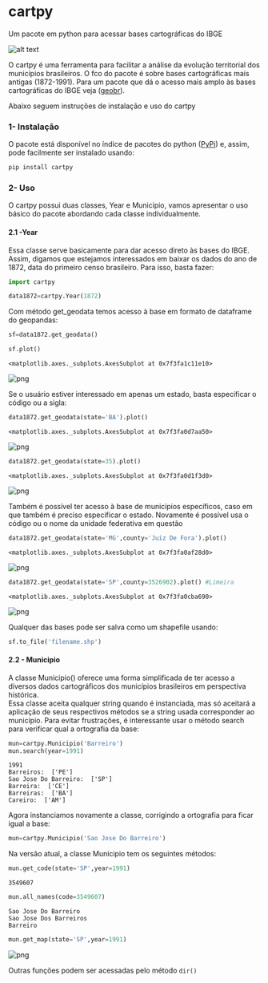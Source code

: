 # cartpy
Um pacote em python para acessar bases cartográficas do IBGE


![alt text](https://github.com/lucascr91/cartpy/blob/master/old_sp.jpg)

O cartpy é uma ferramenta para facilitar a análise da evolução territorial dos municípios brasileiros. O fco do pacote é sobre bases cartográficas mais antigas (1872-1991). Para um pacote que dá o acesso mais amplo às bases cartográficas do IBGE veja ([geobr](https://github.com/ipeaGIT/geobr)). 

Abaixo seguem instruções de instalação e uso do cartpy

### 1- Instalação

O pacote está disponível no índice de pacotes do python ([PyPi](https://pypi.org/)) e, assim, pode facilmente ser instalado usando:<br>
```python
pip install cartpy
```

### 2- Uso

O cartpy possui duas classes, Year e Municipio, vamos apresentar o uso básico do pacote abordando cada classe individualmente.

#### 2.1 -Year

Essa classe serve basicamente para dar acesso direto às bases do IBGE. Assim, digamos que estejamos interessados em baixar os dados do ano de 1872, data do primeiro censo brasileiro. Para isso, basta fazer:


```python
import cartpy
```


```python
data1872=cartpy.Year(1872)
```

Com método get_geodata temos acesso à base em formato de dataframe do geopandas:


```python
sf=data1872.get_geodata()
```


```python
sf.plot()
```




    <matplotlib.axes._subplots.AxesSubplot at 0x7f3fa1c11e10>




![png](output_6_1.png)


Se o usuário estiver interessado em apenas um estado, basta especificar o código ou a sigla:


```python
data1872.get_geodata(state='BA').plot()
```




    <matplotlib.axes._subplots.AxesSubplot at 0x7f3fa0d7aa50>




![png](output_8_1.png)



```python
data1872.get_geodata(state=35).plot()
```




    <matplotlib.axes._subplots.AxesSubplot at 0x7f3fa0d1f3d0>




![png](output_9_1.png)


Também é possível ter acesso à base de municípios específicos, caso em que também é preciso especificar o estado. Novamente é possível usa o código ou o nome da unidade federativa em questão


```python
data1872.get_geodata(state='MG',county='Juiz De Fora').plot()
```




    <matplotlib.axes._subplots.AxesSubplot at 0x7f3fa0af28d0>




![png](output_11_1.png)



```python
data1872.get_geodata(state='SP',county=3526902).plot() #Limeira
```




    <matplotlib.axes._subplots.AxesSubplot at 0x7f3fa0cba690>




![png](output_12_1.png)


Qualquer das bases pode ser salva como um shapefile usando:<br>
```python
sf.to_file('filename.shp')
```

#### 2.2 - Municipio

A classe Municipio() oferece uma forma simplificada de ter acesso a diversos dados cartográficos dos municípios brasileiros em perspectiva histórica. <br>
Essa classe aceita qualquer string quando é instanciada, mas só aceitará a aplicação de seus respectivos métodos se a string usada corresponder ao município. Para evitar frustrações, é interessante usar o método search para verificar qual a ortografia da base:


```python
mun=cartpy.Municipio('Barreiro')
mun.search(year=1991)
```

    1991
    Barreiros:  ['PE']
    Sao Jose Do Barreiro:  ['SP']
    Barreira:  ['CE']
    Barreiras:  ['BA']
    Careiro:  ['AM']


Agora instanciamos novamente a classe, corrigindo a ortografia para ficar igual a base:


```python
mun=cartpy.Municipio('Sao Jose Do Barreiro')
```

Na versão atual, a classe Municipio tem os seguintes métodos:


```python
mun.get_code(state='SP',year=1991)
```




    3549607




```python
mun.all_names(code=3549607)
```

    Sao Jose Do Barreiro
    Sao Jose Dos Barreiros
    Barreiro



```python
mun.get_map(state='SP',year=1991)
```


![png](output_21_0.png)


Outras funções podem ser acessadas pelo método `dir()`
